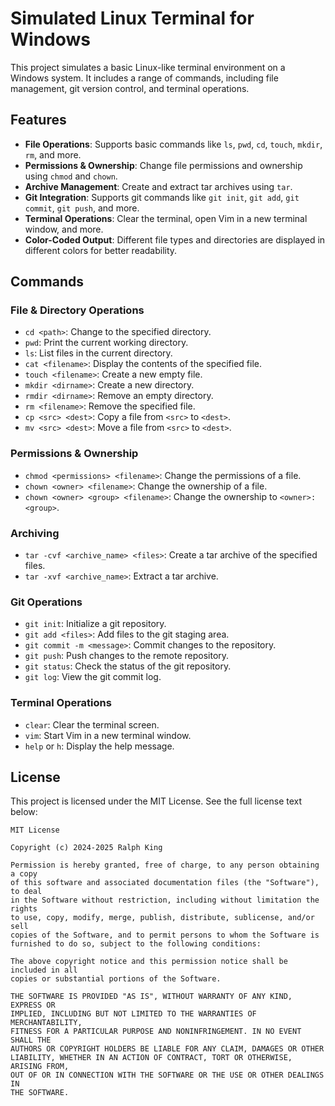 # Simulated Linux Terminal for Windows

This project simulates a basic Linux-like terminal environment on a Windows system. It includes a range of commands, including file management, git version control, and terminal operations.

## Features

- **File Operations**: Supports basic commands like `ls`, `pwd`, `cd`, `touch`, `mkdir`, `rm`, and more.
- **Permissions & Ownership**: Change file permissions and ownership using `chmod` and `chown`.
- **Archive Management**: Create and extract tar archives using `tar`.
- **Git Integration**: Supports git commands like `git init`, `git add`, `git commit`, `git push`, and more.
- **Terminal Operations**: Clear the terminal, open Vim in a new terminal window, and more.
- **Color-Coded Output**: Different file types and directories are displayed in different colors for better readability.

## Commands

### File & Directory Operations

- `cd <path>`: Change to the specified directory.
- `pwd`: Print the current working directory.
- `ls`: List files in the current directory.
- `cat <filename>`: Display the contents of the specified file.
- `touch <filename>`: Create a new empty file.
- `mkdir <dirname>`: Create a new directory.
- `rmdir <dirname>`: Remove an empty directory.
- `rm <filename>`: Remove the specified file.
- `cp <src> <dest>`: Copy a file from `<src>` to `<dest>`.
- `mv <src> <dest>`: Move a file from `<src>` to `<dest>`.

### Permissions & Ownership

- `chmod <permissions> <filename>`: Change the permissions of a file.
- `chown <owner> <filename>`: Change the ownership of a file.
- `chown <owner> <group> <filename>`: Change the ownership to `<owner>:<group>`.

### Archiving

- `tar -cvf <archive_name> <files>`: Create a tar archive of the specified files.
- `tar -xvf <archive_name>`: Extract a tar archive.

### Git Operations

- `git init`: Initialize a git repository.
- `git add <files>`: Add files to the git staging area.
- `git commit -m <message>`: Commit changes to the repository.
- `git push`: Push changes to the remote repository.
- `git status`: Check the status of the git repository.
- `git log`: View the git commit log.

### Terminal Operations

- `clear`: Clear the terminal screen.
- `vim`: Start Vim in a new terminal window.
- `help` or `h`: Display the help message.

## License

This project is licensed under the MIT License. See the full license text below:

```plaintext
MIT License

Copyright (c) 2024-2025 Ralph King

Permission is hereby granted, free of charge, to any person obtaining a copy
of this software and associated documentation files (the "Software"), to deal
in the Software without restriction, including without limitation the rights
to use, copy, modify, merge, publish, distribute, sublicense, and/or sell
copies of the Software, and to permit persons to whom the Software is
furnished to do so, subject to the following conditions:

The above copyright notice and this permission notice shall be included in all
copies or substantial portions of the Software.

THE SOFTWARE IS PROVIDED "AS IS", WITHOUT WARRANTY OF ANY KIND, EXPRESS OR
IMPLIED, INCLUDING BUT NOT LIMITED TO THE WARRANTIES OF MERCHANTABILITY,
FITNESS FOR A PARTICULAR PURPOSE AND NONINFRINGEMENT. IN NO EVENT SHALL THE
AUTHORS OR COPYRIGHT HOLDERS BE LIABLE FOR ANY CLAIM, DAMAGES OR OTHER
LIABILITY, WHETHER IN AN ACTION OF CONTRACT, TORT OR OTHERWISE, ARISING FROM,
OUT OF OR IN CONNECTION WITH THE SOFTWARE OR THE USE OR OTHER DEALINGS IN
THE SOFTWARE.
```